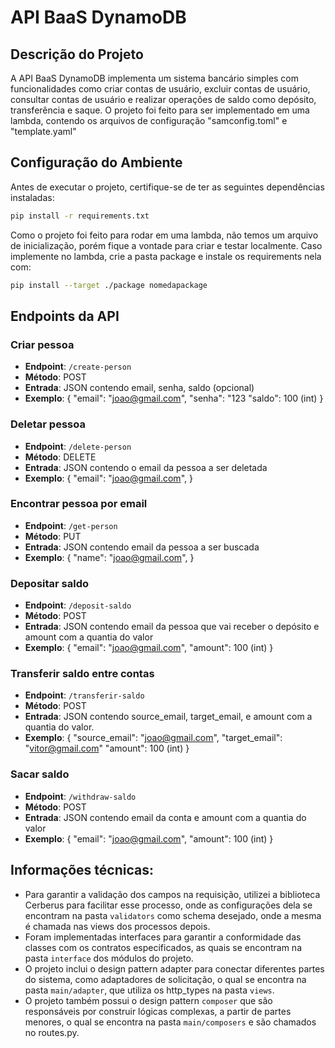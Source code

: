 # API BaaS DynamoDB

## Descrição do Projeto

A API BaaS DynamoDB implementa um sistema bancário simples com funcionalidades como criar contas de usuário, excluir contas de usuário, consultar contas de usuário e realizar operações de saldo como depósito, transferência e saque. O projeto foi feito para ser implementado em uma lambda, contendo os arquivos de configuração "samconfig.toml" e "template.yaml"


## Configuração do Ambiente

Antes de executar o projeto, certifique-se de ter as seguintes dependências instaladas:

```bash
pip install -r requirements.txt
```

Como o projeto foi feito para rodar em uma lambda, não temos um arquivo de inicialização, porém fique a vontade para criar e testar localmente.
Caso implemente no lambda, crie a pasta package e instale os requirements nela com:
```bash
pip install --target ./package nomedapackage
```

## Endpoints da API
### Criar pessoa

- **Endpoint**: `/create-person`
- **Método**: POST
- **Entrada**: JSON contendo email, senha, saldo (opcional)
- **Exemplo**: {
    "email": "joao@gmail.com",
    "senha": "123
    "saldo": 100 (int)
}

### Deletar pessoa

- **Endpoint**: `/delete-person`
- **Método**: DELETE
- **Entrada**: JSON contendo o email da pessoa a ser deletada
- **Exemplo**: {
    "email": "joao@gmail.com",
}

### Encontrar pessoa por email

- **Endpoint**: `/get-person`
- **Método**: PUT
- **Entrada**:  JSON contendo email da pessoa a ser buscada
- **Exemplo**: {
    "name": "joao@gmail.com",
}

### Depositar saldo

- **Endpoint**: `/deposit-saldo`
- **Método**: POST
- **Entrada**:  JSON contendo email da pessoa que vai receber o depósito e amount com a quantia do valor
- **Exemplo**: {
    "email": "joao@gmail.com",
    "amount": 100 (int)
}

### Transferir saldo entre contas

- **Endpoint**: `/transferir-saldo`
- **Método**: POST
- **Entrada**:  JSON contendo source_email, target_email, e amount com a quantia do valor.
- **Exemplo**: {
    "source_email": "joao@gmail.com",
    "target_email": "vitor@gmail.com"
    "amount": 100 (int)
}

### Sacar saldo

- **Endpoint**: `/withdraw-saldo`
- **Método**: POST
- **Entrada**:  JSON contendo email da conta e amount com a quantia do valor
- **Exemplo**: {
    "email": "joao@gmail.com",
    "amount": 100 (int)
}

## Informações técnicas:
- Para garantir a validação dos campos na requisição, utilizei a biblioteca Cerberus para facilitar esse processo, onde as configurações dela se encontram na pasta `validators` como schema desejado, onde a mesma é chamada nas views dos processos depois.
- Foram implementadas interfaces para garantir a conformidade das classes com os contratos especificados, as quais se encontram na pasta `interface` dos módulos do projeto.
- O projeto inclui o design pattern adapter para conectar diferentes partes do sistema, como adaptadores de solicitação, o qual se encontra na pasta `main/adapter`, que utiliza os http_types na pasta `views`.
- O projeto também possui o design pattern `composer` que são responsáveis por construir lógicas complexas, a partir de partes menores, o qual se encontra na pasta `main/composers` e são chamados no routes.py.
  
